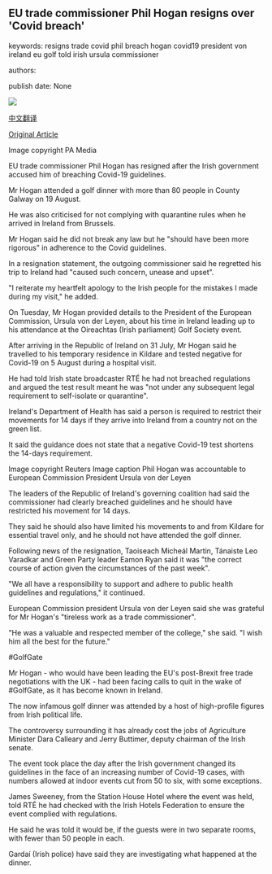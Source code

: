 ## EU trade commissioner Phil Hogan resigns over 'Covid breach'

keywords: resigns trade covid phil breach hogan covid19 president von ireland eu golf told irish ursula commissioner

authors: 

publish date: None

![](https://ichef.bbci.co.uk/news/1024/branded_news/1594A/production/_108749388_tv056400224.jpg)

[中文翻译](EU%20trade%20commissioner%20Phil%20Hogan%20resigns%20over%20%27Covid%20breach%27_zh.md)

[Original Article](https://www.bbc.com/news/world-europe-53923052)

Image copyright PA Media

EU trade commissioner Phil Hogan has resigned after the Irish government accused him of breaching Covid-19 guidelines.

Mr Hogan attended a golf dinner with more than 80 people in County Galway on 19 August.

He was also criticised for not complying with quarantine rules when he arrived in Ireland from Brussels.

Mr Hogan said he did not break any law but he "should have been more rigorous" in adherence to the Covid guidelines.

In a resignation statement, the outgoing commissioner said he regretted his trip to Ireland had "caused such concern, unease and upset".

"I reiterate my heartfelt apology to the Irish people for the mistakes I made during my visit," he added.

On Tuesday, Mr Hogan provided details to the President of the European Commission, Ursula von der Leyen, about his time in Ireland leading up to his attendance at the Oireachtas (Irish parliament) Golf Society event.

After arriving in the Republic of Ireland on 31 July, Mr Hogan said he travelled to his temporary residence in Kildare and tested negative for Covid-19 on 5 August during a hospital visit.

He had told Irish state broadcaster RTÉ he had not breached regulations and argued the test result meant he was "not under any subsequent legal requirement to self-isolate or quarantine".

Ireland's Department of Health has said a person is required to restrict their movements for 14 days if they arrive into Ireland from a country not on the green list.

It said the guidance does not state that a negative Covid-19 test shortens the 14-days requirement.

Image copyright Reuters Image caption Phil Hogan was accountable to European Commission President Ursula von der Leyen

The leaders of the Republic of Ireland's governing coalition had said the commissioner had clearly breached guidelines and he should have restricted his movement for 14 days.

They said he should also have limited his movements to and from Kildare for essential travel only, and he should not have attended the golf dinner.

Following news of the resignation, Taoiseach Micheál Martin, Tánaiste Leo Varadkar and Green Party leader Eamon Ryan said it was "the correct course of action given the circumstances of the past week".

"We all have a responsibility to support and adhere to public health guidelines and regulations," it continued.

European Commission president Ursula von der Leyen said she was grateful for Mr Hogan's "tireless work as a trade commissioner".

"He was a valuable and respected member of the college," she said. "I wish him all the best for the future."

\#GolfGate

Mr Hogan - who would have been leading the EU's post-Brexit free trade negotiations with the UK - had been facing calls to quit in the wake of \#GolfGate, as it has become known in Ireland.

The now infamous golf dinner was attended by a host of high-profile figures from Irish political life.

The controversy surrounding it has already cost the jobs of Agriculture Minister Dara Calleary and Jerry Buttimer, deputy chairman of the Irish senate.

The event took place the day after the Irish government changed its guidelines in the face of an increasing number of Covid-19 cases, with numbers allowed at indoor events cut from 50 to six, with some exceptions.

James Sweeney, from the Station House Hotel where the event was held, told RTÉ he had checked with the Irish Hotels Federation to ensure the event complied with regulations.

He said he was told it would be, if the guests were in two separate rooms, with fewer than 50 people in each.

Gardaí (Irish police) have said they are investigating what happened at the dinner.